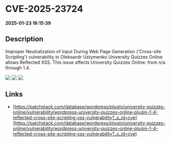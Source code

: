 # CVE-2025-23724

**2025-01-23 16:15:39**

## Description
Improper Neutralization of Input During Web Page Generation ('Cross-site Scripting') vulnerability in Oleksandr Ustymenko University Quizzes Online allows Reflected XSS. This issue affects University Quizzes Online: from n/a through 1.4.

![](https://img.shields.io/static/v1?label=Score&message=7.1&color=red)
![](https://img.shields.io/static/v1?label=Severity&message=HIGH&color=red)
![](https://img.shields.io/static/v1?label=CWE&message=XSS&color=green)

## Links
- [https://patchstack.com/database/wordpress/plugin/university-quizzes-online/vulnerability/wordpress-university-quizzes-online-plugin-1-4-reflected-cross-site-scripting-xss-vulnerability?_s_id=cve](https://patchstack.com/database/wordpress/plugin/university-quizzes-online/vulnerability/wordpress-university-quizzes-online-plugin-1-4-reflected-cross-site-scripting-xss-vulnerability?_s_id=cve)
